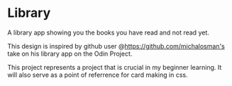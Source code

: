 # Library
A library app showing you the books you have read and not read yet.

This design is inspired by github user @https://github.com/michalosman's take on his library app on the Odin Project.

This project represents a project that is crucial in my beginner learning. It will also serve as a point of referrence for card making in css.